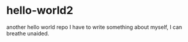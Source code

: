 # hello-world2
another hello world repo
I have to write something about myself, I can breathe unaided.
